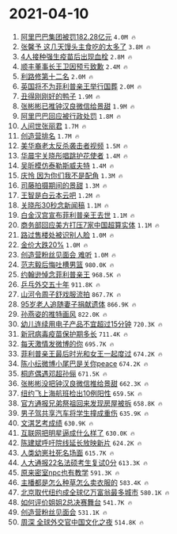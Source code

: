 # 2021-04-10

1. [阿里巴巴集团被罚182.28亿元](https://s.weibo.com/weibo?q=%23%E9%98%BF%E9%87%8C%E5%B7%B4%E5%B7%B4%E9%9B%86%E5%9B%A2%E8%A2%AB%E7%BD%9A182.28%E4%BA%BF%E5%85%83%23&Refer=top) `4.0M 🔥`
1. [张馨予 这几天馒头主食吃的太多了](https://s.weibo.com/weibo?q=%E5%BC%A0%E9%A6%A8%E4%BA%88%20%E8%BF%99%E5%87%A0%E5%A4%A9%E9%A6%92%E5%A4%B4%E4%B8%BB%E9%A3%9F%E5%90%83%E7%9A%84%E5%A4%AA%E5%A4%9A%E4%BA%86&Refer=top) `3.8M 🔥`
1. [4人接种强生疫苗后出现血栓](https://s.weibo.com/weibo?q=%234%E4%BA%BA%E6%8E%A5%E7%A7%8D%E5%BC%BA%E7%94%9F%E7%96%AB%E8%8B%97%E5%90%8E%E5%87%BA%E7%8E%B0%E8%A1%80%E6%A0%93%23&Refer=top) `2.8M 🔥`
1. [顺丰董事长王卫因预亏致歉](https://s.weibo.com/weibo?q=%23%E9%A1%BA%E4%B8%B0%E8%91%A3%E4%BA%8B%E9%95%BF%E7%8E%8B%E5%8D%AB%E5%9B%A0%E9%A2%84%E4%BA%8F%E8%87%B4%E6%AD%89%23&Refer=top) `2.4M 🔥`
1. [利路修第十二名](https://s.weibo.com/weibo?q=%23%E5%88%A9%E8%B7%AF%E4%BF%AE%E7%AC%AC%E5%8D%81%E4%BA%8C%E5%90%8D%23&Refer=top) `2.0M 🔥`
1. [英国将不为菲利普亲王举行国葬](https://s.weibo.com/weibo?q=%23%E8%8B%B1%E5%9B%BD%E5%B0%86%E4%B8%8D%E4%B8%BA%E8%8F%B2%E5%88%A9%E6%99%AE%E4%BA%B2%E7%8E%8B%E4%B8%BE%E8%A1%8C%E5%9B%BD%E8%91%AC%23&Refer=top) `2.0M 🔥`
1. [丑得刚刚好的鸭子](https://s.weibo.com/weibo?q=%23%E4%B8%91%E5%BE%97%E5%88%9A%E5%88%9A%E5%A5%BD%E7%9A%84%E9%B8%AD%E5%AD%90%23&Refer=top) `1.9M 🔥`
1. [张彬彬已推钟汉良微信给景甜](https://s.weibo.com/weibo?q=%23%E5%BC%A0%E5%BD%AC%E5%BD%AC%E5%B7%B2%E6%8E%A8%E9%92%9F%E6%B1%89%E8%89%AF%E5%BE%AE%E4%BF%A1%E7%BB%99%E6%99%AF%E7%94%9C%23&Refer=top) `1.9M 🔥`
1. [阿里巴巴回应被行政处罚](https://s.weibo.com/weibo?q=%E9%98%BF%E9%87%8C%E5%B7%B4%E5%B7%B4%E5%9B%9E%E5%BA%94%E8%A2%AB%E8%A1%8C%E6%94%BF%E5%A4%84%E7%BD%9A&Refer=top) `1.8M 🔥`
1. [人间世张丽君](https://s.weibo.com/weibo?q=%23%E4%BA%BA%E9%97%B4%E4%B8%96%E5%BC%A0%E4%B8%BD%E5%90%9B%23&Refer=top) `1.7M 🔥`
1. [创造营排名](https://s.weibo.com/weibo?q=%E5%88%9B%E9%80%A0%E8%90%A5%E6%8E%92%E5%90%8D&Refer=top) `1.7M 🔥`
1. [美华裔老太反杀袭击者视频](https://s.weibo.com/weibo?q=%23%E7%BE%8E%E5%8D%8E%E8%A3%94%E8%80%81%E5%A4%AA%E5%8F%8D%E6%9D%80%E8%A2%AD%E5%87%BB%E8%80%85%E8%A7%86%E9%A2%91%23&Refer=top) `1.5M 🔥`
1. [华晨宇关晓彤唱跳护花使者](https://s.weibo.com/weibo?q=%23%E5%8D%8E%E6%99%A8%E5%AE%87%E5%85%B3%E6%99%93%E5%BD%A4%E5%94%B1%E8%B7%B3%E6%8A%A4%E8%8A%B1%E4%BD%BF%E8%80%85%23&Refer=top) `1.4M 🔥`
1. [吴昕模仿泰勒斯威夫特](https://s.weibo.com/weibo?q=%23%E5%90%B4%E6%98%95%E6%A8%A1%E4%BB%BF%E6%B3%B0%E5%8B%92%E6%96%AF%E5%A8%81%E5%A4%AB%E7%89%B9%23&Refer=top) `1.4M 🔥`
1. [庆怜 因为你们我不是配角](https://s.weibo.com/weibo?q=%E5%BA%86%E6%80%9C%20%E5%9B%A0%E4%B8%BA%E4%BD%A0%E4%BB%AC%E6%88%91%E4%B8%8D%E6%98%AF%E9%85%8D%E8%A7%92&Refer=top) `1.3M 🔥`
1. [司藤拍摄期间的景甜](https://s.weibo.com/weibo?q=%23%E5%8F%B8%E8%97%A4%E6%8B%8D%E6%91%84%E6%9C%9F%E9%97%B4%E7%9A%84%E6%99%AF%E7%94%9C%23&Refer=top) `1.3M 🔥`
1. [王智是白云本云吧](https://s.weibo.com/weibo?q=%23%E7%8E%8B%E6%99%BA%E6%98%AF%E7%99%BD%E4%BA%91%E6%9C%AC%E4%BA%91%E5%90%A7%23&Refer=top) `1.2M 🔥`
1. [关晓彤30秒念新闻稿](https://s.weibo.com/weibo?q=%23%E5%85%B3%E6%99%93%E5%BD%A430%E7%A7%92%E5%BF%B5%E6%96%B0%E9%97%BB%E7%A8%BF%23&Refer=top) `1.1M 🔥`
1. [白金汉宫宣布菲利普亲王去世](https://s.weibo.com/weibo?q=%23%E7%99%BD%E9%87%91%E6%B1%89%E5%AE%AB%E5%AE%A3%E5%B8%83%E8%8F%B2%E5%88%A9%E6%99%AE%E4%BA%B2%E7%8E%8B%E5%8E%BB%E4%B8%96%23&Refer=top) `1.1M 🔥`
1. [商务部回应美方打压7家中国超算实体](https://s.weibo.com/weibo?q=%E5%95%86%E5%8A%A1%E9%83%A8%E5%9B%9E%E5%BA%94%E7%BE%8E%E6%96%B9%E6%89%93%E5%8E%8B7%E5%AE%B6%E4%B8%AD%E5%9B%BD%E8%B6%85%E7%AE%97%E5%AE%9E%E4%BD%93&Refer=top) `1.1M 🔥`
1. [路过售楼处被识别人脸](https://s.weibo.com/weibo?q=%E8%B7%AF%E8%BF%87%E5%94%AE%E6%A5%BC%E5%A4%84%E8%A2%AB%E8%AF%86%E5%88%AB%E4%BA%BA%E8%84%B8&Refer=top) `1.0M 🔥`
1. [金价大跌20%](https://s.weibo.com/weibo?q=%23%E9%87%91%E4%BB%B7%E5%A4%A7%E8%B7%8C20%25%23&Refer=top) `1.0M 🔥`
1. [创造营粉丝见面会 难听](https://s.weibo.com/weibo?q=%E5%88%9B%E9%80%A0%E8%90%A5%E7%B2%89%E4%B8%9D%E8%A7%81%E9%9D%A2%E4%BC%9A%20%E9%9A%BE%E5%90%AC&Refer=top) `1.0M 🔥`
1. [范志毅后悔吐槽男篮](https://s.weibo.com/weibo?q=%23%E8%8C%83%E5%BF%97%E6%AF%85%E5%90%8E%E6%82%94%E5%90%90%E6%A7%BD%E7%94%B7%E7%AF%AE%23&Refer=top) `980.0K 🔥`
1. [约翰逊悼念菲利普亲王](https://s.weibo.com/weibo?q=%23%E7%BA%A6%E7%BF%B0%E9%80%8A%E6%82%BC%E5%BF%B5%E8%8F%B2%E5%88%A9%E6%99%AE%E4%BA%B2%E7%8E%8B%23&Refer=top) `968.5K 🔥`
1. [乒乓外交五十年](https://s.weibo.com/weibo?q=%23%E4%B9%92%E4%B9%93%E5%A4%96%E4%BA%A4%E4%BA%94%E5%8D%81%E5%B9%B4%23&Refer=top) `911.8K 🔥`
1. [山河令周子舒戏服流拍](https://s.weibo.com/weibo?q=%23%E5%B1%B1%E6%B2%B3%E4%BB%A4%E5%91%A8%E5%AD%90%E8%88%92%E6%88%8F%E6%9C%8D%E6%B5%81%E6%8B%8D%23&Refer=top) `867.7K 🔥`
1. [95岁老人追随妻子捐献遗体](https://s.weibo.com/weibo?q=%2395%E5%B2%81%E8%80%81%E4%BA%BA%E8%BF%BD%E9%9A%8F%E5%A6%BB%E5%AD%90%E6%8D%90%E7%8C%AE%E9%81%97%E4%BD%93%23&Refer=top) `866.9K 🔥`
1. [孙燕姿的推特画风](https://s.weibo.com/weibo?q=%23%E5%AD%99%E7%87%95%E5%A7%BF%E7%9A%84%E6%8E%A8%E7%89%B9%E7%94%BB%E9%A3%8E%23&Refer=top) `822.0K 🔥`
1. [幼儿连续用电子产品不宜超过15分钟](https://s.weibo.com/weibo?q=%23%E5%B9%BC%E5%84%BF%E8%BF%9E%E7%BB%AD%E7%94%A8%E7%94%B5%E5%AD%90%E4%BA%A7%E5%93%81%E4%B8%8D%E5%AE%9C%E8%B6%85%E8%BF%8715%E5%88%86%E9%92%9F%23&Refer=top) `720.3K 🔥`
1. [新冠病毒疫苗保护期多长](https://s.weibo.com/weibo?q=%23%E6%96%B0%E5%86%A0%E7%97%85%E6%AF%92%E7%96%AB%E8%8B%97%E4%BF%9D%E6%8A%A4%E6%9C%9F%E5%A4%9A%E9%95%BF%23&Refer=top) `711.4K 🔥`
1. [每天激情发微博的你](https://s.weibo.com/weibo?q=%23%E6%AF%8F%E5%A4%A9%E6%BF%80%E6%83%85%E5%8F%91%E5%BE%AE%E5%8D%9A%E7%9A%84%E4%BD%A0%23&Refer=top) `695.7K 🔥`
1. [菲利普亲王最后时光和女王一起度过](https://s.weibo.com/weibo?q=%E8%8F%B2%E5%88%A9%E6%99%AE%E4%BA%B2%E7%8E%8B%E6%9C%80%E5%90%8E%E6%97%B6%E5%85%89%E5%92%8C%E5%A5%B3%E7%8E%8B%E4%B8%80%E8%B5%B7%E5%BA%A6%E8%BF%87&Refer=top) `674.2K 🔥`
1. [陈小纭微博小尾巴是关你peace](https://s.weibo.com/weibo?q=%E9%99%88%E5%B0%8F%E7%BA%AD%E5%BE%AE%E5%8D%9A%E5%B0%8F%E5%B0%BE%E5%B7%B4%E6%98%AF%E5%85%B3%E4%BD%A0peace&Refer=top) `674.2K 🔥`
1. [桐庐偶遇邓超孙俪](https://s.weibo.com/weibo?q=%23%E6%A1%90%E5%BA%90%E5%81%B6%E9%81%87%E9%82%93%E8%B6%85%E5%AD%99%E4%BF%AA%23&Refer=top) `671.5K 🔥`
1. [张彬彬没把钟汉良微信推给景甜](https://s.weibo.com/weibo?q=%23%E5%BC%A0%E5%BD%AC%E5%BD%AC%E6%B2%A1%E6%8A%8A%E9%92%9F%E6%B1%89%E8%89%AF%E5%BE%AE%E4%BF%A1%E6%8E%A8%E7%BB%99%E6%99%AF%E7%94%9C%23&Refer=top) `662.3K 🔥`
1. [纽约飞上海航班检出10例阳性](https://s.weibo.com/weibo?q=%23%E7%BA%BD%E7%BA%A6%E9%A3%9E%E4%B8%8A%E6%B5%B7%E8%88%AA%E7%8F%AD%E6%A3%80%E5%87%BA10%E4%BE%8B%E9%98%B3%E6%80%A7%23&Refer=top) `659.5K 🔥`
1. [官方通报兄弟祭祖回来发现房屋被拆](https://s.weibo.com/weibo?q=%23%E5%AE%98%E6%96%B9%E9%80%9A%E6%8A%A5%E5%85%84%E5%BC%9F%E7%A5%AD%E7%A5%96%E5%9B%9E%E6%9D%A5%E5%8F%91%E7%8E%B0%E6%88%BF%E5%B1%8B%E8%A2%AB%E6%8B%86%23&Refer=top) `658.8K 🔥`
1. [男子驾共享汽车将学生撞成重伤](https://s.weibo.com/weibo?q=%E7%94%B7%E5%AD%90%E9%A9%BE%E5%85%B1%E4%BA%AB%E6%B1%BD%E8%BD%A6%E5%B0%86%E5%AD%A6%E7%94%9F%E6%92%9E%E6%88%90%E9%87%8D%E4%BC%A4&Refer=top) `635.9K 🔥`
1. [文淇艺考成绩](https://s.weibo.com/weibo?q=%23%E6%96%87%E6%B7%87%E8%89%BA%E8%80%83%E6%88%90%E7%BB%A9%23&Refer=top) `630.9K 🔥`
1. [互联网把明星逼成什么样了](https://s.weibo.com/weibo?q=%23%E4%BA%92%E8%81%94%E7%BD%91%E6%8A%8A%E6%98%8E%E6%98%9F%E9%80%BC%E6%88%90%E4%BB%80%E4%B9%88%E6%A0%B7%E4%BA%86%23&Refer=top) `630.0K 🔥`
1. [陈建斌呼吁院线延长放映新片](https://s.weibo.com/weibo?q=%23%E9%99%88%E5%BB%BA%E6%96%8C%E5%91%BC%E5%90%81%E9%99%A2%E7%BA%BF%E5%BB%B6%E9%95%BF%E6%94%BE%E6%98%A0%E6%96%B0%E7%89%87%23&Refer=top) `624.2K 🔥`
1. [人类幼崽社死名场面](https://s.weibo.com/weibo?q=%23%E4%BA%BA%E7%B1%BB%E5%B9%BC%E5%B4%BD%E7%A4%BE%E6%AD%BB%E5%90%8D%E5%9C%BA%E9%9D%A2%23&Refer=top) `615.7K 🔥`
1. [人大通报22名法硕考生复试0分](https://s.weibo.com/weibo?q=%23%E4%BA%BA%E5%A4%A7%E9%80%9A%E6%8A%A522%E5%90%8D%E6%B3%95%E7%A1%95%E8%80%83%E7%94%9F%E5%A4%8D%E8%AF%950%E5%88%86%23&Refer=top) `613.3K 🔥`
1. [原来密室npc也有教学](https://s.weibo.com/weibo?q=%23%E5%8E%9F%E6%9D%A5%E5%AF%86%E5%AE%A4npc%E4%B9%9F%E6%9C%89%E6%95%99%E5%AD%A6%23&Refer=top) `591.3K 🔥`
1. [主播都是怎么种草怎么卖衣服的](https://s.weibo.com/weibo?q=%E4%B8%BB%E6%92%AD%E9%83%BD%E6%98%AF%E6%80%8E%E4%B9%88%E7%A7%8D%E8%8D%89%E6%80%8E%E4%B9%88%E5%8D%96%E8%A1%A3%E6%9C%8D%E7%9A%84&Refer=top) `583.4K 🔥`
1. [北京取代纽约成全球亿万富翁最多城市](https://s.weibo.com/weibo?q=%23%E5%8C%97%E4%BA%AC%E5%8F%96%E4%BB%A3%E7%BA%BD%E7%BA%A6%E6%88%90%E5%85%A8%E7%90%83%E4%BA%BF%E4%B8%87%E5%AF%8C%E7%BF%81%E6%9C%80%E5%A4%9A%E5%9F%8E%E5%B8%82%23&Refer=top) `580.1K 🔥`
1. [如何评价姐姐2总决赛舞台](https://s.weibo.com/weibo?q=%23%E5%A6%82%E4%BD%95%E8%AF%84%E4%BB%B7%E5%A7%90%E5%A7%902%E6%80%BB%E5%86%B3%E8%B5%9B%E8%88%9E%E5%8F%B0%23&Refer=top) `541.7K 🔥`
1. [创造营粉丝见面会](https://s.weibo.com/weibo?q=%23%E5%88%9B%E9%80%A0%E8%90%A5%E7%B2%89%E4%B8%9D%E8%A7%81%E9%9D%A2%E4%BC%9A%23&Refer=top) `531.1K 🔥`
1. [周深 全球外交官中国文化之夜](https://s.weibo.com/weibo?q=%E5%91%A8%E6%B7%B1%20%E5%85%A8%E7%90%83%E5%A4%96%E4%BA%A4%E5%AE%98%E4%B8%AD%E5%9B%BD%E6%96%87%E5%8C%96%E4%B9%8B%E5%A4%9C&Refer=top) `514.8K 🔥`
